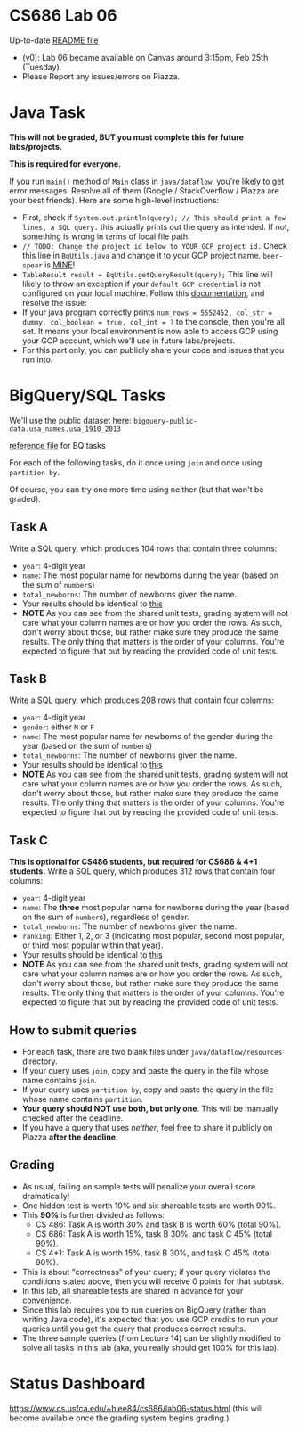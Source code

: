# CS686 Lab 06

Up-to-date [README file](https://github.com/cs-rocks/cs686-lectures/blob/master/labs/Lab06-README.md)

 - (v0): Lab 06 became available on Canvas around 3:15pm, Feb 25th (Tuesday). 
 - Please Report any issues/errors on Piazza.

# Java Task #
**This will not be graded, BUT you must complete this for future labs/projects.**

**This is required for everyone.**

If you run `main()` method of `Main` class in `java/dataflow`, you're likely to get error messages.
Resolve all of them (Google / StackOverflow / Piazza are your best friends).
Here are some high-level instructions:
 - First, check if `System.out.println(query); // This should print a few lines, a SQL query.` this actually prints out the query as intended. If not, something is wrong in terms of local file path.
 -  `// TODO: Change the project id below to YOUR GCP project id.` Check this line in `BqUtils.java` and change it to your GCP project name. `beer-spear` is [MINE](https://thumbs.worthpoint.com/zoom/images1/1/0717/16/disneyland-finding-nemo-hoodie_1_2c0d9cfab1ba050d1f79359e798d00ca.jpg "Mine")! 
 - `TableResult result = BqUtils.getQueryResult(query);` This line will likely to throw an exception if your `default GCP credential` is not configured on your local machine. Follow this [documentation](https://cloud.google.com/sdk/gcloud/reference/auth/application-default/login), and resolve the issue: 
 - If your java program correctly prints `num_rows = 5552452, col_str = dummy, col_boolean = true, col_int = ?` to the console, then you're all set. It means your local environment is now able to access GCP using your GCP account, which we'll use in future labs/projects. 
 - For this part only, you can publicly share your code and issues that you run into.


# BigQuery/SQL Tasks #
We'll use the public dataset here: `bigquery-public-data.usa_names.usa_1910_2013`

[reference file](https://docs.google.com/spreadsheets/d/1OYTBf7ebsGMdjvMcec5rtkgdvv9WwCRSiJpUUNe3IyU/edit#gid=0) for BQ tasks

For each of the following tasks, do it once using `join` and once using `partition by`.

Of course, you can try one more time using neither (but that won't be graded).


## Task A ##
Write a SQL query, which produces 104 rows that contain three columns:
 - `year`: 4-digit year
 - `name`: The most popular name for newborns during the year (based on the sum of `number`s)
 - `total_newborns`: The number of newborns given the name.
 - Your results should be identical to [this](https://docs.google.com/spreadsheets/d/1OYTBf7ebsGMdjvMcec5rtkgdvv9WwCRSiJpUUNe3IyU/edit#gid=0)
 - **NOTE** As you can see from the shared unit tests, grading system will not care what your column names are or how you order the rows. As such, don't worry about those, but rather make sure they produce the same results. The only thing that matters is the order of your columns. You're expected to figure that out by reading the provided code of unit tests.

## Task B ##
Write a SQL query, which produces 208 rows that contain four columns:
 - `year`: 4-digit year
 - `gender`: either `M` or `F`
 - `name`: The most popular name for newborns of the gender during the year (based on the sum of `number`s)
 - `total_newborns`: The number of newborns given the name.
 - Your results should be identical to [this](https://docs.google.com/spreadsheets/d/1OYTBf7ebsGMdjvMcec5rtkgdvv9WwCRSiJpUUNe3IyU/edit#gid=800936309)
 - **NOTE** As you can see from the shared unit tests, grading system will not care what your column names are or how you order the rows. As such, don't worry about those, but rather make sure they produce the same results. The only thing that matters is the order of your columns. You're expected to figure that out by reading the provided code of unit tests.


## Task C ##
**This is optional for CS486 students, but required for CS686 & 4+1 students.**
Write a SQL query, which produces 312 rows that contain four columns:
 - `year`: 4-digit year
 - `name`: The **three** most popular name for newborns during the year (based on the sum of `number`s), regardless of gender.
 - `total_newborns`: The number of newborns given the name.
 - `ranking`: Either 1, 2, or 3 (indicating most popular, second most popular, or third most popular within that year).
 - Your results should be identical to [this](https://docs.google.com/spreadsheets/d/1OYTBf7ebsGMdjvMcec5rtkgdvv9WwCRSiJpUUNe3IyU/edit#gid=1761399196)
  - **NOTE** As you can see from the shared unit tests, grading system will not care what your column names are or how you order the rows. As such, don't worry about those, but rather make sure they produce the same results. The only thing that matters is the order of your columns. You're expected to figure that out by reading the provided code of unit tests.

 
## How to submit queries ##
 - For each task, there are two blank files under `java/dataflow/resources` directory.
 - If your query uses `join`, copy and paste the query in the file whose name contains `join`.
 - If your query uses `partition by`, copy and paste the query in the file whose name contains `partition`.
 - **Your query should NOT use both, but only one**. This will be manually checked after the deadline.
 - If you have a query that uses *neither*, feel free to share it publicly on Piazza **after the deadline**.

## Grading ##
 - As usual, failing on sample tests will penalize your overall score dramatically!
 - One hidden test is worth 10% and six shareable tests are worth 90%.
 - This **90%** is further divided as follows:
   - CS 486: Task A is worth 30% and task B is worth 60% (total 90%).
   - CS 686: Task A is worth 15%, task B 30%, and task C 45% (total 90%).
   - CS 4+1: Task A is worth 15%, task B 30%, and task C 45% (total 90%).
 - This is about "correctness" of your query; if your query violates the conditions stated above, then you will receive 0 points for that subtask.
 - In this lab, all shareable tests are shared in advance for your convenience.
 - Since this lab requires you to run queries on BigQuery (rather than writing Java code), it's expected that you use GCP credits to run your queries until you get the query that produces correct results.
 - The three sample queries (from Lecture 14) can be slightly modified to solve all tasks in this lab (aka, you really should get 100% for this lab).

# Status Dashboard #
https://www.cs.usfca.edu/~hlee84/cs686/lab06-status.html (this will become available once the grading system begins grading.)



